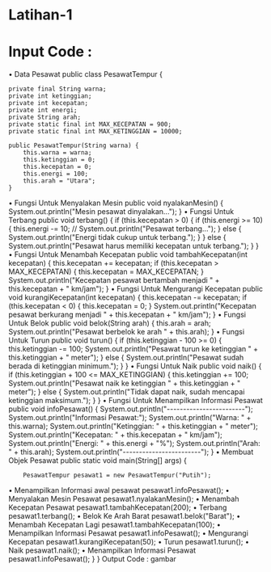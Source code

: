 # Latihan-1
# Input Code :
• Data Pesawat
public class PesawatTempur {

    private final String warna;
    private int ketinggian; 
    private int kecepatan; 
    private int energi; 
    private String arah;
    private static final int MAX_KECEPATAN = 900;
    private static final int MAX_KETINGGIAN = 10000; 

    public PesawatTempur(String warna) {
        this.warna = warna;
        this.ketinggian = 0;
        this.kecepatan = 0;
        this.energi = 100;
        this.arah = "Utara";
    }
• Fungsi Untuk Menyalakan Mesin
public void nyalakanMesin() {
        System.out.println("Mesin pesawat dinyalakan...");
    }
• Fungsi Untuk Terbang
 public void terbang() {
        if (this.kecepatan > 0) {
            if (this.energi >= 10) { 
                this.energi -= 10; // 
                System.out.println("Pesawat terbang...");
            } else {
                System.out.println("Energi tidak cukup untuk terbang.");
            }
        } else {
            System.out.println("Pesawat harus memiliki kecepatan untuk terbang.");
        }
    }
• Fungsi Untuk Menambah Kecepatan
public void tambahKecepatan(int kecepatan) {
        this.kecepatan += kecepatan;
        if (this.kecepatan > MAX_KECEPATAN) {
            this.kecepatan = MAX_KECEPATAN; 
        }
        System.out.println("Kecepatan pesawat bertambah menjadi " + this.kecepatan + " km/jam");
    }
• Fungsi Untuk Mengurangi Kecepatan
public void kurangiKecepatan(int kecepatan) {
        this.kecepatan -= kecepatan;
        if (this.kecepatan < 0) {
            this.kecepatan = 0; 
        }
        System.out.println("Kecepatan pesawat berkurang menjadi " + this.kecepatan + " km/jam");
    }
• Fungsi Untuk Belok
public void belok(String arah) {
        this.arah = arah;
        System.out.println("Pesawat berbelok ke arah " + this.arah);
    }
• Fungsi Untuk Turun
public void turun() {
        if (this.ketinggian - 100 >= 0) {
            this.ketinggian -= 100;
            System.out.println("Pesawat turun ke ketinggian " + this.ketinggian + " meter");
        } else {
            System.out.println("Pesawat sudah berada di ketinggian minimum.");
        }
    }
• Fungsi Untuk Naik
public void naik() {
        if (this.ketinggian + 100 <= MAX_KETINGGIAN) {
            this.ketinggian += 100;
            System.out.println("Pesawat naik ke ketinggian " + this.ketinggian + " meter");
        } else {
            System.out.println("Tidak dapat naik, sudah mencapai ketinggian maksimum.");
        }
    }
• Fungsi Untuk Menampilkan Informasi Pesawat
public void infoPesawat() {
        System.out.println("------------------------");
        System.out.println("Informasi Pesawat:");
        System.out.println("Warna: " + this.warna);
        System.out.println("Ketinggian: " + this.ketinggian + " meter");
        System.out.println("Kecepatan: " + this.kecepatan + " km/jam");
        System.out.println("Energi: " + this.energi + "%");
        System.out.println("Arah: " + this.arah);
        System.out.println("------------------------");
    }
• Membuat Objek Pesawat
public static void main(String[] args) {

        PesawatTempur pesawat1 = new PesawatTempur("Putih");
• Menampilkan Informasi awal pesawat
        pesawat1.infoPesawat();
• Menyalakan Mesin Pesawat
        pesawat1.nyalakanMesin(); 
• Menambah Kecepatan Pesawat
        pesawat1.tambahKecepatan(200);
• Terbang
        pesawat1.terbang();
• Belok Ke Arah Barat
        pesawat1.belok("Barat");
• Menambah Kecepatan Lagi
        pesawat1.tambahKecepatan(100);
• Menampilkan Informasi Pesawat
        pesawat1.infoPesawat();
• Mengurangi Kecepatan
        pesawat1.kurangiKecepatan(50);
• Turun
        pesawat1.turun();
• Naik
        pesawat1.naik();
• Menampilkan Informasi Pesawat
        pesawat1.infoPesawat();
    }
}
Output Code :
gambar
